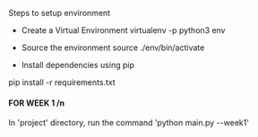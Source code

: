 Steps to setup environment

- Create a Virtual Environment
virtualenv -p python3 env

- Source the environment
source ./env/bin/activate

- Install dependencies using pip

pip install -r requirements.txt

<h4>FOR WEEK 1 /n</h4>
In 'project' directory, run the command 'python main.py --week1' 
